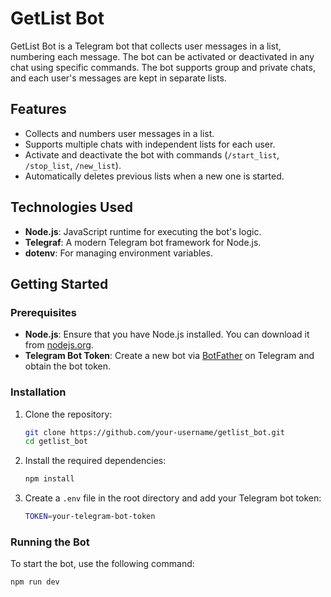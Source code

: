 # GetList Bot

GetList Bot is a Telegram bot that collects user messages in a list, numbering each message. The bot can be activated or deactivated in any chat using specific commands. The bot supports group and private chats, and each user's messages are kept in separate lists.

## Features

- Collects and numbers user messages in a list.
- Supports multiple chats with independent lists for each user.
- Activate and deactivate the bot with commands (`/start_list`, `/stop_list`, `/new_list`).
- Automatically deletes previous lists when a new one is started.

## Technologies Used

- **Node.js**: JavaScript runtime for executing the bot's logic.
- **Telegraf**: A modern Telegram bot framework for Node.js.
- **dotenv**: For managing environment variables.

## Getting Started

### Prerequisites

- **Node.js**: Ensure that you have Node.js installed. You can download it from [nodejs.org](https://nodejs.org/).
- **Telegram Bot Token**: Create a new bot via [BotFather](https://t.me/BotFather) on Telegram and obtain the bot token.

### Installation

1. Clone the repository:

   ```bash
   git clone https://github.com/your-username/getlist_bot.git
   cd getlist_bot
   ```

2. Install the required dependencies:

   ```bash
   npm install
   ```

3. Create a `.env` file in the root directory and add your Telegram bot token:

   ```bash
   TOKEN=your-telegram-bot-token
   ```

### Running the Bot

To start the bot, use the following command:

```bash
npm run dev
```

The bot will now be running and listening for commands and messages.

### Deployment on Railway

1. Create an account on [Railway](https://railway.app/).

2. Create a new project and link your GitHub repository.

3. Set your environment variables on Railway, including your `TOKEN` for the Telegram bot.

4. Deploy the project directly from the Railway dashboard.

### Usage

Once the bot is added to a group or chat, use the following commands:

- `/start_list`: Activates the bot and starts collecting messages.
- `/stop_list`: Deactivates the bot and stops collecting messages.
- `/new_list [number]`: Clears the current list and starts a new one. Optionally, you can specify a maximum number of items in the list.

## License

This project is licensed under the MIT License. See the [LICENSE](LICENSE) file for details.

## Working Bot

You can interact with the live version of the bot [here](https://t.me/getList_bot).
